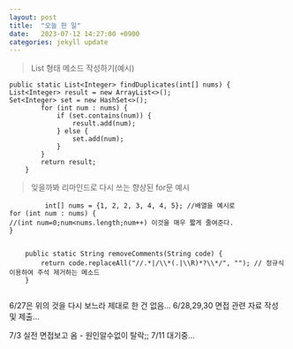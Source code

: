 ```yaml
---
layout: post
title:  "오늘 한 일"
date:   2023-07-12 14:27:00 +0900
categories: jekyll update
---
```


>List 형태 메소드 작성하기(예시)
```
public static List<Integer> findDuplicates(int[] nums) {
List<Integer> result = new ArrayList<>();
Set<Integer> set = new HashSet<>();
        for (int num : nums) {
            if (set.contains(num)) {
                result.add(num);
            } else {
                set.add(num);
            }
        }
        return result;
    }
```
>잊을까봐 리마인드로 다시 쓰는 향상된 for문 예시

```
         int[] nums = {1, 2, 2, 3, 4, 4, 5}; //배열을 예시로
for (int num : nums) {
//(int num=0;num<nums.length;num++) 이것을 매우 짧게 줄여준다.
}
```

``` 정규식 꼭 기억할거야~~!! ㅠㅠㅠ

    public static String removeComments(String code) {
        return code.replaceAll("//.*|/\\*(.|\\R)*?\\*/", ""); // 정규식 이용하여 주석 제거하는 메소드
    }


```

6/27은 위의 것을 다시 보느라 제대로 한 건 없음...
6/28,29,30 면접 관련 자료 작성 및 제출...

7/3 실전 면접보고 옴 - 원인알수없이 탈락;;
7/11 대기중...